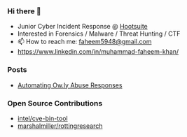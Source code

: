 ### Hi there 👋

- Junior Cyber Incident Response @ [Hootsuite](https://github.com/hootsuite)
- Interested in Forensics / Malware / Threat Hunting / CTF
- 📫 How to reach me: faheem5948@gmail.com
- https://www.linkedin.com/in/muhammad-faheem-khan/


### Posts
- [Automating Ow.ly Abuse Responses](https://medium.com/hootsuite-engineering/automating-ow-ly-abuse-responses-ecb2b5bc44b8)

### Open Source Contributions
- [intel/cve-bin-tool](https://github.com/intel/cve-bin-tool)
- [marshalmiller/rottingresearch](https://github.com/marshalmiller/rottingresearch)  
<!-- EOF -->
